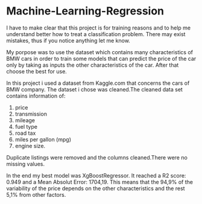 # Machine-Learning-Regression

I have to make clear that this project is for training reasons and to help me understand better how to treat a classification problem. There may exist mistakes, thus if you notice anything let me know.

My porpose was to use the dataset which contains many characteristics of BMW cars in order to train some models that can predict the price of the car only by taking as inputs the other characteristics of the car. After that choose the best for use.

In this project i used a dataset from Kaggle.com that concerns the cars of BMW company.
The dataset i chose was cleaned.The cleaned data set contains information of:
1) price
2) transmission
3) mileage
4) fuel type
5) road tax
6) miles per gallon (mpg)
7) engine size. 

Duplicate listings were removed and the columns cleaned.There were no missing values.

In the end my best model was XgBoostRegressor. It reached a R2 score: 0.949 and a Mean Absolut Error: 1704,19. This means that the 94,9% of the variability of the price depends on the other characteristics and the rest 5,1% from other factors.  
